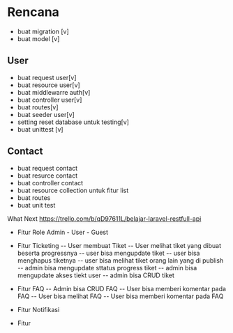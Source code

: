 # Rencana
- buat migration [v]
- buat model [v]
## User
- buat request user[v]
- buat resource user[v]
- buat middlewarre auth[v]
- buat controller user[v]
- buat routes[v]
- buat seeder user[v]
- setting reset database untuk testing[v]
- buat unittest [v]

## Contact
- buat request contact
- buat resurce contact
- buat controller contact
- buat resource collection untuk fitur list
- buat routes
- buat unit test

What Next
https://trello.com/b/qD97611L/belajar-laravel-restfull-api

- Fitur Role Admin - User - Guest
- Fitur Ticketing
-- User membuat Tiket
-- User melihat tiket yang dibuat beserta progressnya
-- user bisa mengupdate tiket
-- user bisa menghapus tiketnya
-- user bisa melihat tiket orang lain yang di publish
-- admin bisa mengupdate sttatus progress tiket
-- admin bisa mengupdate akses tiekt user
-- admin bisa CRUD tiket
- Fitur FAQ
-- Admin bisa CRUD FAQ
-- User bisa memberi komentar pada FAQ
-- User bisa melihat FAQ
-- User bisa memberi komentar pada FAQ
- Fitur Notifikasi


- Fitur 

